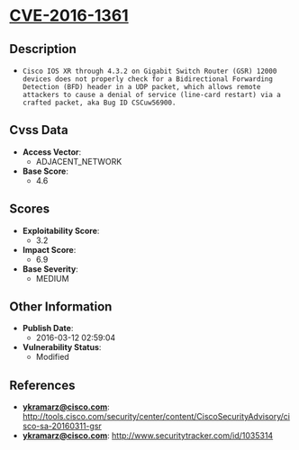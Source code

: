 
# [CVE-2016-1361](http://tools.cisco.com/security/center/content/CiscoSecurityAdvisory/cisco-sa-20160311-gsr)

## Description

- `Cisco IOS XR through 4.3.2 on Gigabit Switch Router (GSR) 12000 devices does not properly check for a Bidirectional Forwarding Detection (BFD) header in a UDP packet, which allows remote attackers to cause a denial of service (line-card restart) via a crafted packet, aka Bug ID CSCuw56900.`

## Cvss Data

- **Access Vector**:
  - ADJACENT_NETWORK
- **Base Score**:
  - 4.6

## Scores

- **Exploitability Score**:
  - 3.2
- **Impact Score**:
  - 6.9
- **Base Severity**:
  - MEDIUM

## Other Information

- **Publish Date**:
  - 2016-03-12 02:59:04
- **Vulnerability Status**:
  - Modified

## References

- **ykramarz@cisco.com**: http://tools.cisco.com/security/center/content/CiscoSecurityAdvisory/cisco-sa-20160311-gsr
- **ykramarz@cisco.com**: http://www.securitytracker.com/id/1035314
